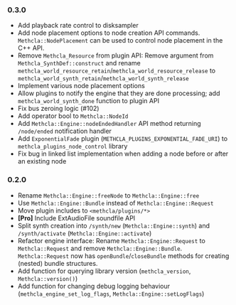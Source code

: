 ### 0.3.0

* Add playback rate control to disksampler
* Add node placement options to node creation API commands. `Methcla::NodePlacement` can be used to control node placement in the C++ API.
* Remove `Methcla_Resource` from plugin API: Remove argument from `Methcla_SynthDef::construct` and rename `methcla_world_resource_retain`/`methcla_world_resource_release` to `methcla_world_synth_retain`/`methcla_world_synth_release`
* Implement various node placement options
* Allow plugins to notify the engine that they are done processing; add `methcla_world_synth_done` function to plugin API
* Fix bus zeroing logic (#102)
* Add operator bool to `Methcla::NodeId`
* Add `Methcla::Engine::nodeEndedHandler` API method returning `/node/ended` notification handler
* Add `ExponentialFade` plugin (`METHCLA_PLUGINS_EXPONENTIAL_FADE_URI`) to `methcla_plugins_node_control` library
* Fix bug in linked list implementation when adding a node before or after an existing node

### 0.2.0

* Rename `Methcla::Engine::freeNode` to `Methcla::Engine::free`
* Use `Methcla::Engine::Bundle` instead of `Methcla::Engine::Request`
* Move plugin includes to `<methcla/plugins/*>`
* **[Pro]** Include ExtAudioFile soundfile API
* Split synth creation into `/synth/new` (`Methcla::Engine::synth`) and `/synth/activate` (`Methcla::Engine::activate`)
* Refactor engine interface: Rename `Methcla::Engine::Request` to `Methcla::Request` and remove `Methcla::Engine::Bundle`. `Methcla::Request` now has `openBundle`/`closeBundle` methods for creating (nested) bundle structures.
* Add function for querying library version (`methcla_version`, `Methcla::version()`)
* Add function for changing debug logging behaviour (`methcla_engine_set_log_flags`, `Methcla::Engine::setLogFlags`)
